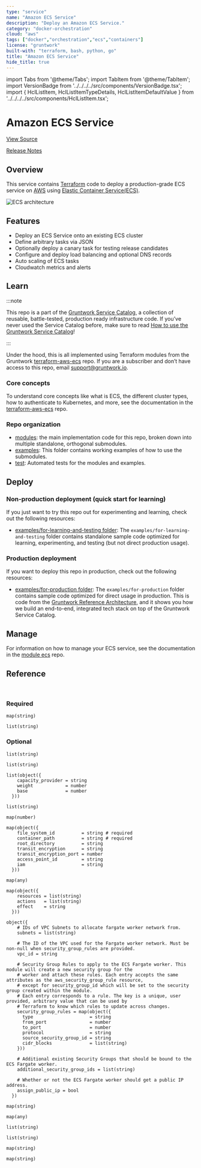 ```yaml
---
type: "service"
name: "Amazon ECS Service"
description: "Deploy an Amazon ECS Service."
category: "docker-orchestration"
cloud: "aws"
tags: ["docker","orchestration","ecs","containers"]
license: "gruntwork"
built-with: "terraform, bash, python, go"
title: "Amazon ECS Service"
hide_title: true
---
```


import Tabs from '@theme/Tabs';
import TabItem from '@theme/TabItem';
import VersionBadge from '../../../../src/components/VersionBadge.tsx';
import { HclListItem, HclListItemTypeDetails, HclListItemDefaultValue } from '../../../../src/components/HclListItem.tsx';

<VersionBadge version="0.85.0" lastModifiedVersion="0.85.0"/>

# Amazon ECS Service


<a href="https://github.com/gruntwork-io/terraform-aws-service-catalog/tree/master/modules/services/ecs-service" className="link-button">View Source</a>

<a href="https://github.com/gruntwork-io/terraform-aws-service-catalog/releases?q=services%2Fecs-service" className="link-button" title="Release notes for only the service catalog versions which impacted this service.">Release Notes</a>

## Overview

This service contains [Terraform](https://www.terraform.io) code to deploy a production-grade ECS service on
[AWS](https://aws.amazon.com) using [Elastic Container Service(ECS)](https://docs.aws.amazon.com/AmazonECS/latest/developerguide/Welcome.html).

![ECS architecture](/img/reference/services/app-orchestration/ecs-architecture.png)

## Features

*   Deploy an ECS Service onto an existing ECS cluster
*   Define arbitrary tasks via JSON
*   Optionally deploy a canary task for testing release candidates
*   Configure and deploy load balancing and optional DNS records
*   Auto scaling of ECS tasks
*   Cloudwatch metrics and alerts

## Learn

:::note

This repo is a part of the [Gruntwork Service Catalog](https://github.com/gruntwork-io/terraform-aws-service-catalog/),
a collection of reusable, battle-tested, production ready infrastructure code.
If you’ve never used the Service Catalog before, make sure to read
[How to use the Gruntwork Service Catalog](https://docs.gruntwork.io/reference/services/intro/overview)!

:::

Under the hood, this is all implemented using Terraform modules from the Gruntwork
[terraform-aws-ecs](https://github.com/gruntwork-io/terraform-aws-ecs) repo. If you are a subscriber and don’t have
access to this repo, email <support@gruntwork.io>.

### Core concepts

To understand core concepts like what is ECS, the different cluster types, how to authenticate to Kubernetes, and
more, see the documentation in the
[terraform-aws-ecs](https://github.com/gruntwork-io/terraform-aws-ecs) repo.

### Repo organization

*   [modules](https://github.com/gruntwork-io/terraform-aws-service-catalog/tree/master/modules): the main implementation code for this repo, broken down into multiple standalone, orthogonal
    submodules.
*   [examples](https://github.com/gruntwork-io/terraform-aws-service-catalog/tree/master/examples): This folder contains working examples of how to use the submodules.
*   [test](https://github.com/gruntwork-io/terraform-aws-service-catalog/tree/master/test): Automated tests for the modules and examples.

## Deploy

### Non-production deployment (quick start for learning)

If you just want to try this repo out for experimenting and learning, check out the following resources:

*   [examples/for-learning-and-testing folder](https://github.com/gruntwork-io/terraform-aws-service-catalog/tree/master/examples/for-learning-and-testing): The
    `examples/for-learning-and-testing` folder contains standalone sample code optimized for learning, experimenting, and testing (but not direct production usage).

### Production deployment

If you want to deploy this repo in production, check out the following resources:

*   [examples/for-production folder](https://github.com/gruntwork-io/terraform-aws-service-catalog/tree/master/examples/for-production): The `examples/for-production` folder contains sample code
    optimized for direct usage in production. This is code from the
    [Gruntwork Reference Architecture](https://gruntwork.io/reference-architecture), and it shows you how we build an
    end-to-end, integrated tech stack on top of the Gruntwork Service Catalog.

## Manage

For information on how to manage your ECS service, see the documentation in the
[module ecs](https://github.com/gruntwork-io/terraform-aws-ecs) repo.

## Reference

<Tabs>
<TabItem value="inputs" label="Inputs" default>

<br/>

### Required

<HclListItem name="container_definitions" description="List of container definitions to use for the ECS task. Each entry corresponds to a different ECS container definition." requirement="required" type="any">
</HclListItem>

<HclListItem name="default_listener_arns" description="A map of all the listeners on the load balancer. The keys should be the port numbers and the values should be the ARN of the listener for that port." requirement="required" type="map">
<HclListItemTypeDetails>

```hcl
map(string)
```

</HclListItemTypeDetails>
</HclListItem>

<HclListItem name="default_listener_ports" description="The default port numbers on the load balancer to attach listener rules to. You can override this default on a rule-by-rule basis by setting the listener_ports parameter in each rule. The port numbers specified in this variable and the listener_ports parameter must exist in <a href=#listener_arns><code>listener_arns</code></a>." requirement="required" type="list">
<HclListItemTypeDetails>

```hcl
list(string)
```

</HclListItemTypeDetails>
</HclListItem>

<HclListItem name="ecs_cluster_arn" description="The ARN of the cluster to which the ecs service should be deployed." requirement="required" type="string">
</HclListItem>

<HclListItem name="ecs_cluster_name" description="The name of the ecs cluster to deploy the ecs service onto." requirement="required" type="string">
</HclListItem>

<HclListItem name="service_name" description="The name of the ECS service (e.g. my-service-stage)" requirement="required" type="string">
</HclListItem>

### Optional

<HclListItem name="alarm_sns_topic_arns" description="A list of ARNs of the SNS topic(s) to write alarm events to" requirement="optional" type="list">
<HclListItemTypeDetails>

```hcl
list(string)
```

</HclListItemTypeDetails>
<HclListItemDefaultValue defaultValue="[]"/>
</HclListItem>

<HclListItem name="alarm_sns_topic_arns_us_east_1" description="A list of SNS topic ARNs to notify when the route53 health check changes to ALARM, OK, or INSUFFICIENT_DATA state. Note: these SNS topics MUST be in us-east-1! This is because Route 53 only sends CloudWatch metrics to us-east-1, so we must create the alarm in that region, and therefore, can only notify SNS topics in that region" requirement="optional" type="list">
<HclListItemTypeDetails>

```hcl
list(string)
```

</HclListItemTypeDetails>
<HclListItemDefaultValue defaultValue="[]"/>
</HclListItem>

<HclListItem name="alb_sticky_session_cookie_duration" description="The time period, in seconds, during which requests from a client should be routed to the same Target. After this time period expires, the load balancer-generated cookie is considered stale. The acceptable range is 1 second to 1 week (604800 seconds). The default value is 1 day (86400 seconds). Only used if <a href=#elb_target_groups><code>elb_target_groups</code></a> is set." requirement="optional" type="number">
<HclListItemDefaultValue defaultValue="86400"/>
</HclListItem>

<HclListItem name="alb_sticky_session_type" description="The type of Sticky Sessions to use. See https://goo.gl/MNwqNu for possible values. Only used if <a href=#elb_target_groups><code>elb_target_groups</code></a> is set." requirement="optional" type="string">
<HclListItemDefaultValue defaultValue="lb_cookie"/>
</HclListItem>

<HclListItem name="canary_container_definitions" description="List of container definitions to use for the canary ECS task. Each entry corresponds to a different ECS container definition." requirement="optional" type="any">
<HclListItemDefaultValue defaultValue="[]"/>
</HclListItem>

<HclListItem name="canary_version" description="Which version of the ECS Service Docker container to deploy as a canary (e.g. 0.57)" requirement="optional" type="string">
<HclListItemDefaultValue defaultValue="null"/>
</HclListItem>

<HclListItem name="capacity_provider_strategy" description="The capacity provider strategy to use for the service. Note that the capacity providers have to be present on the ECS cluster before deploying the ECS service. When provided, <a href=#launch_type><code>launch_type</code></a> is ignored." requirement="optional" type="list">
<HclListItemTypeDetails>

```hcl
list(object({
    capacity_provider = string
    weight            = number
    base              = number
  }))
```

</HclListItemTypeDetails>
<HclListItemDefaultValue defaultValue="[]"/>
</HclListItem>

<HclListItem name="clb_container_name" description="The name of the container, as it appears in the <a href=#task_arn><code>task_arn</code></a> Task definition, to associate with a CLB. Currently, ECS can only associate a CLB with a single container per service. Only used if clb_name is set." requirement="optional" type="string">
<HclListItemDefaultValue defaultValue="null"/>
</HclListItem>

<HclListItem name="clb_container_port" description="The port on the container in <a href=#clb_container_name><code>clb_container_name</code></a> to associate with an CLB. Currently, ECS can only associate a CLB with a single container per service. Only used if clb_name is set." requirement="optional" type="number">
<HclListItemDefaultValue defaultValue="null"/>
</HclListItem>

<HclListItem name="clb_name" description="The name of a Classic Load Balancer (CLB) to associate with this service. Containers in the service will automatically register with the CLB when booting up. Set to null if using ELBv2." requirement="optional" type="string">
<HclListItemDefaultValue defaultValue="null"/>
</HclListItem>

<HclListItem name="cloudwatch_log_group_kms_key_id" description="The ARN of a KMS CMK to use for encrypting log events in the CloudWatch Logs. Set to null to disable encryption. Only used if <a href=#create_cloudwatch_log_group><code>create_cloudwatch_log_group</code></a> is true." requirement="optional" type="string">
<HclListItemDefaultValue defaultValue="null"/>
</HclListItem>

<HclListItem name="cloudwatch_log_group_name" description="The name for the Cloudwatch logs that will be generated by the ecs service. Only used (and required) if <a href=#create_cloudwatch_log_group><code>create_cloudwatch_log_group</code></a> is true." requirement="optional" type="string">
<HclListItemDefaultValue defaultValue="null"/>
</HclListItem>

<HclListItem name="cloudwatch_log_group_retention" description="Number of days to retain log events. Possible values are: 1, 3, 5, 7, 14, 30, 60, 90, 120, 150, 180, 365, 400, 545, 731, 1827, 3653, and 0. Select 0 to never expire. Only used if <a href=#create_cloudwatch_log_group><code>create_cloudwatch_log_group</code></a> is true." requirement="optional" type="number">
<HclListItemDefaultValue defaultValue="null"/>
</HclListItem>

<HclListItem name="cpu" description="The number of CPU units to allocate to the ECS Service." requirement="optional" type="number">
<HclListItemDefaultValue defaultValue="1"/>
</HclListItem>

<HclListItem name="create_cloudwatch_log_group" description="When true, create and manage the CloudWatch Log Group in the Terraform module instead of relying on ECS. This is useful for configuring options that are not available in the ECS native feature of managing the Log Group (e.g., encryption support)." requirement="optional" type="bool">
<HclListItemDefaultValue defaultValue="false"/>
</HclListItem>

<HclListItem name="create_route53_entry" description="Set to true if you want a DNS record automatically created and pointed at the the load balancer for the ECS service" requirement="optional" type="bool">
<HclListItemDefaultValue defaultValue="false"/>
</HclListItem>

<HclListItem name="custom_docker_command" description="If <a href=#use_custom_docker_run_command><code>use_custom_docker_run_command</code></a> is set to true, set this variable to the custom docker run command you want to provide" requirement="optional" type="string">
<HclListItemDefaultValue defaultValue="null"/>
</HclListItem>

<HclListItem name="custom_ecs_service_role_name" description="The name to use for the ECS Service IAM role, which is used to grant permissions to the ECS service to register the task IPs to ELBs." requirement="optional" type="string">
<HclListItemDefaultValue defaultValue="null"/>
</HclListItem>

<HclListItem name="custom_iam_policy_prefix" description="Prefix for name of the custom IAM policies created by this module (those resulting from <a href=#iam_policy><code>iam_policy</code></a> and <a href=#secrets_access><code>secrets_access</code></a>). If omitted, defaults to <a href=#service_name><code>service_name</code></a>." requirement="optional" type="string">
<HclListItemDefaultValue defaultValue="null"/>
</HclListItem>

<HclListItem name="custom_iam_role_name_prefix" description="Prefix for name of the IAM role used by the ECS task." requirement="optional" type="string">
<HclListItemDefaultValue defaultValue="null"/>
</HclListItem>

<HclListItem name="custom_task_execution_iam_role_name_prefix" description="Prefix for name of task execution IAM role and policy that grants access to CloudWatch and ECR." requirement="optional" type="string">
<HclListItemDefaultValue defaultValue="null"/>
</HclListItem>

<HclListItem name="dependencies" description="Create a dependency between the resources in this module to the interpolated values in this list (and thus the source resources). In other words, the resources in this module will now depend on the resources backing the values in this list such that those resources need to be created before the resources in this module, and the resources in this module need to be destroyed before the resources in the list." requirement="optional" type="list">
<HclListItemTypeDetails>

```hcl
list(string)
```

</HclListItemTypeDetails>
<HclListItemDefaultValue defaultValue="[]"/>
</HclListItem>

<HclListItem name="deployment_check_loglevel" description="Set the logging level of the deployment check script. You can set this to `error`, `warn`, or `info`, in increasing verbosity." requirement="optional" type="string">
<HclListItemDefaultValue defaultValue="info"/>
</HclListItem>

<HclListItem name="deployment_check_timeout_seconds" description="Seconds to wait before timing out each check for verifying ECS service deployment. See ecs_deploy_check_binaries for more details." requirement="optional" type="number">
<HclListItemDefaultValue defaultValue="600"/>
</HclListItem>

<HclListItem name="deployment_circuit_breaker_enabled" description="Set to 'true' to prevent the task from attempting to continuously redeploy after a failed health check." requirement="optional" type="bool">
<HclListItemDefaultValue defaultValue="false"/>
</HclListItem>

<HclListItem name="deployment_circuit_breaker_rollback" description="Set to 'true' to also automatically roll back to the last successful deployment. deploy_circuit_breaker_enabled must also be true to enable this behavior." requirement="optional" type="bool">
<HclListItemDefaultValue defaultValue="false"/>
</HclListItem>

<HclListItem name="deployment_maximum_percent" description="The upper limit, as a percentage of <a href=#desired_number_of_tasks><code>desired_number_of_tasks</code></a>, of the number of running tasks that can be running in a service during a deployment. Setting this to more than 100 means that during deployment, ECS will deploy new instances of a Task before undeploying the old ones." requirement="optional" type="number">
<HclListItemDefaultValue defaultValue="200"/>
</HclListItem>

<HclListItem name="deployment_minimum_healthy_percent" description="The lower limit, as a percentage of <a href=#desired_number_of_tasks><code>desired_number_of_tasks</code></a>, of the number of running tasks that must remain running and healthy in a service during a deployment. Setting this to less than 100 means that during deployment, ECS may undeploy old instances of a Task before deploying new ones." requirement="optional" type="number">
<HclListItemDefaultValue defaultValue="100"/>
</HclListItem>

<HclListItem name="desired_number_of_canary_tasks" description="How many instances of the ECS Service to run across the ECS cluster for a canary deployment. Typically, only 0 or 1 should be used." requirement="optional" type="number">
<HclListItemDefaultValue defaultValue="0"/>
</HclListItem>

<HclListItem name="desired_number_of_tasks" description="How many instances of the ECS Service to run across the ECS cluster" requirement="optional" type="number">
<HclListItemDefaultValue defaultValue="1"/>
</HclListItem>

<HclListItem name="domain_name" description="The domain name to create a route 53 record for. This DNS record will point to the load balancer for the ECS service" requirement="optional" type="string">
<HclListItemDefaultValue defaultValue="null"/>
</HclListItem>

<HclListItem name="ecs_instance_security_group_id" description="The ID of the security group that should be applied to ecs service instances" requirement="optional" type="string">
<HclListItemDefaultValue defaultValue="null"/>
</HclListItem>

<HclListItem name="ecs_node_port_mappings" description="A map of ports to be opened via security groups applied to the EC2 instances that back the ECS cluster, when not using fargate. The key should be the container port and the value should be what host port to map it to." requirement="optional" type="map">
<HclListItemTypeDetails>

```hcl
map(number)
```

</HclListItemTypeDetails>
<HclListItemDefaultValue defaultValue="{}"/>
</HclListItem>

<HclListItem name="efs_volumes" description="(Optional) A map of EFS volumes that containers in your task may use. Each item in the list should be a map compatible with https://www.terraform.io/docs/providers/aws/r/ecs_task_definition.html#efs-volume-configuration-arguments." requirement="optional" type="map">
<HclListItemTypeDetails>

```hcl
map(object({
    file_system_id          = string # required
    container_path          = string # required
    root_directory          = string
    transit_encryption      = string
    transit_encryption_port = number
    access_point_id         = string
    iam                     = string
  }))
```

</HclListItemTypeDetails>
<HclListItemDefaultValue defaultValue="{}"/>
</HclListItem>

<HclListItem name="elb_slow_start" description="The amount time for targets to warm up before the load balancer sends them a full share of requests. The range is 30-900 seconds or 0 to disable. The default value is 0 seconds. Only used if <a href=#elb_target_groups><code>elb_target_groups</code></a> is set." requirement="optional" type="number">
<HclListItemDefaultValue defaultValue="0"/>
</HclListItem>

<HclListItem name="elb_target_group_deregistration_delay" description="The amount of time for Elastic Load Balancing to wait before changing the state of a deregistering target from draining to unused. The range is 0-3600 seconds. Only used if <a href=#elb_target_groups><code>elb_target_groups</code></a> is set." requirement="optional" type="number">
<HclListItemDefaultValue defaultValue="300"/>
</HclListItem>

<HclListItem name="elb_target_group_vpc_id" description="The ID of the VPC in which to create the target group. Only used if <a href=#elb_target_groups><code>elb_target_groups</code></a> is set." requirement="optional" type="string">
<HclListItemDefaultValue defaultValue="null"/>
</HclListItem>

<HclListItem name="elb_target_groups" description="Configurations for ELB target groups for ALBs and NLBs that should be associated with the ECS Tasks. Each entry corresponds to a separate target group. Set to the empty object ({}) if you are not using an ALB or NLB." requirement="optional" type="any">
<HclListItemDefaultValue defaultValue="{}"/>
</HclListItem>

<HclListItem name="enable_cloudwatch_alarms" description="Set to true to enable Cloudwatch alarms on the ecs service instances" requirement="optional" type="bool">
<HclListItemDefaultValue defaultValue="false"/>
</HclListItem>

<HclListItem name="enable_ecs_deployment_check" description="Whether or not to enable the ECS deployment check binary to make terraform wait for the task to be deployed. See ecs_deploy_check_binaries for more details. You must install the companion binary before the check can be used. Refer to the README for more details." requirement="optional" type="bool">
<HclListItemDefaultValue defaultValue="true"/>
</HclListItem>

<HclListItem name="enable_execute_command" description="Specifies whether to enable Amazon ECS Exec for the tasks within the service." requirement="optional" type="bool">
<HclListItemDefaultValue defaultValue="false"/>
</HclListItem>

<HclListItem name="enable_route53_health_check" description="Set this to true to create a route 53 health check and Cloudwatch alarm that will alert if your domain becomes unreachable" requirement="optional" type="bool">
<HclListItemDefaultValue defaultValue="false"/>
</HclListItem>

<HclListItem name="expose_ecs_service_to_other_ecs_nodes" description="Set this to true to allow the ecs service to be accessed by other ecs nodes" requirement="optional" type="bool">
<HclListItemDefaultValue defaultValue="false"/>
</HclListItem>

<HclListItem name="fixed_response_rules" requirement="optional" type="map">
<HclListItemTypeDetails>

```hcl
map(any)
```

</HclListItemTypeDetails>
<HclListItemDefaultValue defaultValue="{}"/>
</HclListItem>

<HclListItem name="forward_rules" requirement="optional" type="any">
<HclListItemDefaultValue defaultValue="{}"/>
</HclListItem>

<HclListItem name="health_check_enabled" description="If true, enable health checks on the target group. Only applies to ELBv2. For CLBs, health checks are not configurable." requirement="optional" type="bool">
<HclListItemDefaultValue defaultValue="true"/>
</HclListItem>

<HclListItem name="health_check_grace_period_seconds" description="Seconds to ignore failing load balancer health checks on newly instantiated tasks to prevent premature shutdown, up to 2,147,483,647. Only valid for services configured to use load balancers." requirement="optional" type="number">
<HclListItemDefaultValue defaultValue="0"/>
</HclListItem>

<HclListItem name="health_check_healthy_threshold" description="The number of consecutive successful health checks required before considering an unhealthy Target healthy. The acceptable range is 2 to 10." requirement="optional" type="number">
<HclListItemDefaultValue defaultValue="5"/>
</HclListItem>

<HclListItem name="health_check_interval" description="The approximate amount of time, in seconds, between health checks of an individual Target. Minimum value 5 seconds, Maximum value 300 seconds." requirement="optional" type="number">
<HclListItemDefaultValue defaultValue="30"/>
</HclListItem>

<HclListItem name="health_check_matcher" description="The HTTP codes to use when checking for a successful response from a Target. You can specify multiple values (e.g. '200,202') or a range of values (e.g. '200-299'). Required when using ALBs." requirement="optional" type="string">
<HclListItemDefaultValue defaultValue="200"/>
</HclListItem>

<HclListItem name="health_check_path" description="The ping path that is the destination on the Targets for health checks. Required when using ALBs." requirement="optional" type="string">
<HclListItemDefaultValue defaultValue="/"/>
</HclListItem>

<HclListItem name="health_check_port" description="The port the ELB uses when performing health checks on Targets. The default is to use the port on which each target receives traffic from the load balancer, indicated by the value 'traffic-port'." requirement="optional" type="string">
<HclListItemDefaultValue defaultValue="traffic-port"/>
</HclListItem>

<HclListItem name="health_check_timeout" description="The amount of time, in seconds, during which no response from a Target means a failed health check. The acceptable range is 2 to 60 seconds." requirement="optional" type="number">
<HclListItemDefaultValue defaultValue="5"/>
</HclListItem>

<HclListItem name="health_check_unhealthy_threshold" description="The number of consecutive failed health checks required before considering a target unhealthy. The acceptable range is 2 to 10. For NLBs, this value must be the same as the health_check_healthy_threshold." requirement="optional" type="number">
<HclListItemDefaultValue defaultValue="2"/>
</HclListItem>

<HclListItem name="high_cpu_utilization_period" description="The period, in seconds, over which to measure the CPU utilization percentage" requirement="optional" type="number">
<HclListItemDefaultValue defaultValue="300"/>
</HclListItem>

<HclListItem name="high_cpu_utilization_threshold" description="Trigger an alarm if the ECS Service has a CPU utilization percentage above this threshold" requirement="optional" type="number">
<HclListItemDefaultValue defaultValue="90"/>
</HclListItem>

<HclListItem name="high_memory_utilization_period" description="The period, in seconds, over which to measure the memory utilization percentage" requirement="optional" type="number">
<HclListItemDefaultValue defaultValue="300"/>
</HclListItem>

<HclListItem name="high_memory_utilization_threshold" description="Trigger an alarm if the ECS Service has a memory utilization percentage above this threshold" requirement="optional" type="number">
<HclListItemDefaultValue defaultValue="90"/>
</HclListItem>

<HclListItem name="hosted_zone_id" description="The ID of the Route 53 hosted zone into which the Route 53 DNS record should be written" requirement="optional" type="string">
<HclListItemDefaultValue defaultValue="null"/>
</HclListItem>

<HclListItem name="iam_policy" description="An object defining the policy to attach to the ECS task. Accepts a map of objects, where the map keys are sids for IAM policy statements, and the object fields are the resources, actions, and the effect ('Allow' or 'Deny') of the statement." requirement="optional" type="map">
<HclListItemTypeDetails>

```hcl
map(object({
    resources = list(string)
    actions   = list(string)
    effect    = string
  }))
```

</HclListItemTypeDetails>
<HclListItemDefaultValue defaultValue="null"/>
</HclListItem>

<HclListItem name="launch_type" description="The launch type of the ECS service. Must be one of EC2 or FARGATE. When using FARGATE, you must set the network mode to awsvpc and configure it. When using EC2, you can configure the placement strategy using the variables <a href=#placement_strategy_type><code>placement_strategy_type</code></a>, <a href=#placement_strategy_field><code>placement_strategy_field</code></a>, <a href=#placement_constraint_type><code>placement_constraint_type</code></a>, <a href=#placement_constraint_expression><code>placement_constraint_expression</code></a>. This variable is ignored if <a href=#capacity_provider_strategy><code>capacity_provider_strategy</code></a> is provided." requirement="optional" type="string">
<HclListItemDefaultValue defaultValue="EC2"/>
</HclListItem>

<HclListItem name="lb_hosted_zone_id" description="The ID of the Route 53 Hosted Zone in which to create a DNS A record pointed to the ECS service's load balancer" requirement="optional" type="string">
<HclListItemDefaultValue defaultValue="null"/>
</HclListItem>

<HclListItem name="max_number_of_tasks" description="The maximum number of instances of the ECS Service to run. Auto scaling will never scale out above this number." requirement="optional" type="number">
<HclListItemDefaultValue defaultValue="3"/>
</HclListItem>

<HclListItem name="memory" description="How much memory, in MB, to give the ECS Service." requirement="optional" type="number">
<HclListItemDefaultValue defaultValue="500"/>
</HclListItem>

<HclListItem name="min_number_of_tasks" description="The minimum number of instances of the ECS Service to run. Auto scaling will never scale in below this number." requirement="optional" type="number">
<HclListItemDefaultValue defaultValue="1"/>
</HclListItem>

<HclListItem name="network_configuration" description="The configuration to use when setting up the VPC network mode. Required and only used if network_mode is awsvpc." requirement="optional" type="object">
<HclListItemTypeDetails>

```hcl
object({
    # IDs of VPC Subnets to allocate fargate worker network from.
    subnets = list(string)

    # The ID of the VPC used for the Fargate worker network. Must be non-null when security_group_rules are provided.
    vpc_id = string

    # Security Group Rules to apply to the ECS Fargate worker. This module will create a new security group for the
    # worker and attach these rules. Each entry accepts the same attributes as the aws_security_group_rule resource,
    # except for security_group_id which will be set to the security group created within the module.
    # Each entry corresponds to a rule. The key is a unique, user provided, arbitrary value that can be used by
    # Terraform to know which rules to update across changes.
    security_group_rules = map(object({
      type                     = string
      from_port                = number
      to_port                  = number
      protocol                 = string
      source_security_group_id = string
      cidr_blocks              = list(string)
    }))

    # Additional existing Security Groups that should be bound to the ECS Fargate worker.
    additional_security_group_ids = list(string)

    # Whether or not the ECS Fargate worker should get a public IP address.
    assign_public_ip = bool
  })
```

</HclListItemTypeDetails>
<HclListItemDefaultValue defaultValue="null"/>
</HclListItem>

<HclListItem name="network_mode" description="The Docker networking mode to use for the containers in the task. The valid values are none, bridge, awsvpc, and host. If the network_mode is set to awsvpc, you must configure <a href=#network_configuration><code>network_configuration</code></a>." requirement="optional" type="string">
<HclListItemDefaultValue defaultValue="bridge"/>
</HclListItem>

<HclListItem name="original_lb_dns_name" description="The DNS name that was assigned by AWS to the load balancer upon creation" requirement="optional" type="string">
<HclListItemDefaultValue defaultValue="null"/>
</HclListItem>

<HclListItem name="placement_constraint_expression" description="Cluster Query Language expression to apply to the constraint for matching. Does not need to be specified for the distinctInstance constraint type." requirement="optional" type="string">
<HclListItemDefaultValue defaultValue="attribute:ecs.ami-id != 'ami-fake'"/>
</HclListItem>

<HclListItem name="placement_constraint_type" description="The type of constraint to apply for container instance placement. The only valid values at this time are memberOf and distinctInstance." requirement="optional" type="string">
<HclListItemDefaultValue defaultValue="memberOf"/>
</HclListItem>

<HclListItem name="placement_strategy_field" description="The field to apply the placement strategy against. For the spread placement strategy, valid values are instanceId (or host, which has the same effect), or any platform or custom attribute that is applied to a container instance, such as attribute:ecs.availability-zone. For the binpack placement strategy, valid values are cpu and memory. For the random placement strategy, this field is not used." requirement="optional" type="string">
<HclListItemDefaultValue defaultValue="cpu"/>
</HclListItem>

<HclListItem name="placement_strategy_type" description="The strategy to use when placing ECS tasks on EC2 instances. Can be binpack (default), random, or spread." requirement="optional" type="string">
<HclListItemDefaultValue defaultValue="binpack"/>
</HclListItem>

<HclListItem name="propagate_tags" description="Whether tags should be propogated to the tasks from the service or from the task definition. Valid values are SERVICE and TASK_DEFINITION. Defaults to SERVICE. If set to null, no tags are created for tasks." requirement="optional" type="string">
<HclListItemDefaultValue defaultValue="SERVICE"/>
</HclListItem>

<HclListItem name="proxy_configuration_container_name" description="Use the name of the Envoy proxy container from `container_definitions` as the container name." requirement="optional" type="string">
<HclListItemDefaultValue defaultValue="null"/>
</HclListItem>

<HclListItem name="proxy_configuration_properties" description="A map of network configuration parameters to provide the Container Network Interface (CNI) plugin." requirement="optional" type="map">
<HclListItemTypeDetails>

```hcl
map(string)
```

</HclListItemTypeDetails>
<HclListItemDefaultValue defaultValue="null"/>
</HclListItem>

<HclListItem name="redirect_rules" requirement="optional" type="map">
<HclListItemTypeDetails>

```hcl
map(any)
```

</HclListItemTypeDetails>
<HclListItemDefaultValue defaultValue="{}"/>
</HclListItem>

<HclListItem name="route53_health_check_path" description="The path, without any leading slash, that can be used as a health check (e.g. healthcheck) by Route 53. Should return a 200 OK when the service is up and running." requirement="optional" type="string">
<HclListItemDefaultValue defaultValue="/"/>
</HclListItem>

<HclListItem name="route53_health_check_port" description="The port to use for Route 53 health checks. This should be the port for the service that is available at the publicly accessible domain name (<a href=#domain_name><code>domain_name</code></a>)." requirement="optional" type="number">
<HclListItemDefaultValue defaultValue="80"/>
</HclListItem>

<HclListItem name="route53_health_check_protocol" description="The protocol to use for Route 53 health checks. Should be one of HTTP, HTTPS." requirement="optional" type="string">
<HclListItemDefaultValue defaultValue="HTTP"/>
</HclListItem>

<HclListItem name="route53_health_check_provider_external_id" description="The optional external_id to be used in the us-east-1 provider block defined in the route53-health-check-alarms module.  This module configures its own AWS provider to ensure resources are created in us-east-1." requirement="optional" type="string">
<HclListItemDefaultValue defaultValue="null"/>
</HclListItem>

<HclListItem name="route53_health_check_provider_profile" description="The optional AWS profile to be used in the us-east-1 provider block defined in the route53-health-check-alarms module.  This module configures its own AWS provider to ensure resources are created in us-east-1." requirement="optional" type="string">
<HclListItemDefaultValue defaultValue="null"/>
</HclListItem>

<HclListItem name="route53_health_check_provider_role_arn" description="The optional role_arn to be used in the us-east-1 provider block defined in the route53-health-check-alarms module.  This module configures its own AWS provider to ensure resources are created in us-east-1." requirement="optional" type="string">
<HclListItemDefaultValue defaultValue="null"/>
</HclListItem>

<HclListItem name="route53_health_check_provider_session_name" description="The optional session_name to be used in the us-east-1 provider block defined in the route53-health-check-alarms module.  This module configures its own AWS provider to ensure resources are created in us-east-1." requirement="optional" type="string">
<HclListItemDefaultValue defaultValue="null"/>
</HclListItem>

<HclListItem name="route53_health_check_provider_shared_credentials_file" description="The optional path to a credentials file used in the us-east-1 provider block defined in the route53-health-check-alarms module.  This module configures its own AWS provider to ensure resources are created in us-east-1." requirement="optional" type="string">
<HclListItemDefaultValue defaultValue="null"/>
</HclListItem>

<HclListItem name="secrets_access" description="A list of ARNs of Secrets Manager secrets that the task should have permissions to read. The IAM role for the task will be granted `secretsmanager:GetSecretValue` for each secret in the list. The ARN can be either the complete ARN, including the randomly generated suffix, or the ARN without the suffix. If the latter, the module will look up the full ARN automatically. This is helpful in cases where you don't yet know the randomly generated suffix because the rest of the ARN is a predictable value." requirement="optional" type="list">
<HclListItemTypeDetails>

```hcl
list(string)
```

</HclListItemTypeDetails>
<HclListItemDefaultValue defaultValue="[]"/>
</HclListItem>

<HclListItem name="secrets_manager_arns" description="A list of ARNs for Secrets Manager secrets that the ECS execution IAM policy should be granted access to read. Note that this is different from the ECS task IAM policy. The execution policy is concerned with permissions required to run the ECS task." requirement="optional" type="list">
<HclListItemTypeDetails>

```hcl
list(string)
```

</HclListItemTypeDetails>
<HclListItemDefaultValue defaultValue="[]"/>
</HclListItem>

<HclListItem name="secrets_manager_kms_key_arn" description="The ARN of the kms key associated with secrets manager" requirement="optional" type="string">
<HclListItemDefaultValue defaultValue="null"/>
</HclListItem>

<HclListItem name="service_tags" description="A map of tags to apply to the ECS service. Each item in this list should be a map with the parameters key and value." requirement="optional" type="map">
<HclListItemTypeDetails>

```hcl
map(string)
```

</HclListItemTypeDetails>
<HclListItemDefaultValue defaultValue="{}"/>
</HclListItem>

<HclListItem name="task_cpu" description="The CPU units for the instances that Fargate will spin up. Options here: https://docs.aws.amazon.com/AmazonECS/latest/developerguide/AWS_Fargate.html#fargate-tasks-size. Required when using FARGATE launch type." requirement="optional" type="number">
<HclListItemDefaultValue defaultValue="null"/>
</HclListItem>

<HclListItem name="task_definition_tags" description="A map of tags to apply to the task definition. Each item in this list should be a map with the parameters key and value." requirement="optional" type="map">
<HclListItemTypeDetails>

```hcl
map(string)
```

</HclListItemTypeDetails>
<HclListItemDefaultValue defaultValue="{}"/>
</HclListItem>

<HclListItem name="task_memory" description="The memory units for the instances that Fargate will spin up. Options here: https://docs.aws.amazon.com/AmazonECS/latest/developerguide/AWS_Fargate.html#fargate-tasks-size. Required when using FARGATE launch type." requirement="optional" type="number">
<HclListItemDefaultValue defaultValue="null"/>
</HclListItem>

<HclListItem name="use_alb_sticky_sessions" description="If true, the ALB will use use Sticky Sessions as described at https://goo.gl/VLcNbk. Only used if <a href=#elb_target_groups><code>elb_target_groups</code></a> is set. Note that this can only be true when associating with an ALB. This cannot be used with CLBs or NLBs." requirement="optional" type="bool">
<HclListItemDefaultValue defaultValue="false"/>
</HclListItem>

<HclListItem name="use_auto_scaling" description="Whether or not to enable auto scaling for the ecs service" requirement="optional" type="bool">
<HclListItemDefaultValue defaultValue="true"/>
</HclListItem>

<HclListItem name="use_custom_docker_run_command" description="Set this to true if you want to pass a custom docker run command. If you set this to true, you must supply <a href=#custom_docker_command><code>custom_docker_command</code></a>" requirement="optional" type="bool">
<HclListItemDefaultValue defaultValue="false"/>
</HclListItem>

<HclListItem name="volumes" description="(Optional) A map of volume blocks that containers in your task may use. The key should be the name of the volume and the value should be a map compatible with https://www.terraform.io/docs/providers/aws/r/ecs_task_definition.html#volume-block-arguments, but not including the name parameter." requirement="optional" type="any">
<HclListItemDefaultValue defaultValue="{}"/>
</HclListItem>

</TabItem>
<TabItem value="outputs" label="Outputs">

<br/>

<HclListItem name="all_metric_widgets" description="A list of all the CloudWatch Dashboard metric widgets available in this module.">
</HclListItem>

<HclListItem name="aws_ecs_task_definition_arn" description="The ARN of the ECS task definition">
</HclListItem>

<HclListItem name="aws_ecs_task_definition_canary_arn" description="The ARN of the canary ECS task definition">
</HclListItem>

<HclListItem name="canary_service_arn" description="The ARN of the canary service. Canary services are optional and can be helpful when you're attempting to verify a release candidate">
</HclListItem>

<HclListItem name="capacity_provider_strategy" description="The capacity provider strategy determines how infrastructure (such as EC2 instances or Fargate) that backs your ECS service is managed. See https://docs.aws.amazon.com/AmazonECS/latest/developerguide/cluster-capacity-providers.html for more information">
</HclListItem>

<HclListItem name="ecs_node_port_mappings" description="A map representing the instance host and container ports that should be opened">
</HclListItem>

<HclListItem name="ecs_task_execution_iam_role_arn" description="The ARN of the ECS task's IAM role">
</HclListItem>

<HclListItem name="ecs_task_execution_iam_role_name" description="The name of the ECS task execution IAM role. The execution role is used by the ECS container agent to make calls to the ECS API, pull container images from ECR, use the logs driver, etc">
</HclListItem>

<HclListItem name="ecs_task_iam_role_arn" description="The ARN of the IAM role associated with the ECS task">
</HclListItem>

<HclListItem name="ecs_task_iam_role_name" description="The name of the IAM role granting permissions to the running ECS task itself. Note this role is separate from the execution role which is assumed by the ECS container agent">
</HclListItem>

<HclListItem name="metric_widget_ecs_service_cpu_usage" description="The metric widget for the ECS service's CPU usage ">
</HclListItem>

<HclListItem name="metric_widget_ecs_service_memory_usage" description="The metric widget for the ECS service's memory usage">
</HclListItem>

<HclListItem name="route53_domain_name" description="The domain name of the optional route53 record, which points at the load balancer for the ECS service">
</HclListItem>

<HclListItem name="service_app_autoscaling_target_arn" description="The ARN of the app autoscaling target">
</HclListItem>

<HclListItem name="service_app_autoscaling_target_resource_id" description="The resource ID of the autoscaling target">
</HclListItem>

<HclListItem name="service_arn" description="The ARN of the ECS service">
</HclListItem>

<HclListItem name="service_iam_role_arn" description="The ARN of the service role associated with the ELB of the ECS service">
</HclListItem>

<HclListItem name="service_iam_role_name" description="The name of the service role associated with the ELB of the ECS service">
</HclListItem>

<HclListItem name="target_group_arns" description="The ARNs of the ECS service's load balancer's target groups">
</HclListItem>

<HclListItem name="target_group_names" description="The names of the ECS service's load balancer's target groups">
</HclListItem>

</TabItem>
</Tabs>


<!-- ##DOCS-SOURCER-START
{"sourcePlugin":"service-catalog-api","hash":"3a79b52c6e1de596506de2771b9e5e9d"}
##DOCS-SOURCER-END -->

